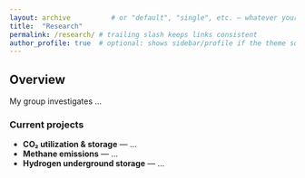 ```yaml
---
layout: archive          # or "default", "single", etc. — whatever your theme uses
title:  "Research"
permalink: /research/ # trailing slash keeps links consistent
author_profile: true  # optional: shows sidebar/profile if the theme supports it
---
```


<!-- Replace everything below with your actual text or Markdown -->

## Overview
My group investigates …

### Current projects
- **CO₂ utilization & storage** — …
- **Methane emissions** — …
- **Hydrogen underground storage** — …

